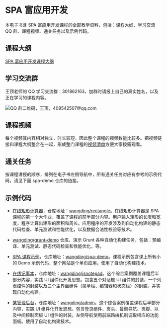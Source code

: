 # SPA 富应用开发

本电子书含 SPA 富应用开发课程的全部教学资料，包括：课程大纲、学习交流 QQ 群、课程视频、通关任务以及示例代码。

## 课程大纲

[SPA 富应用开发课程大纲](http://naotu.baidu.com/file/529af44e87eb1ed5566b54b2f23771c0?token=57398acc13e8604d)

## 学习交流群

王顶老师的 QQ 学习交流群：301862163，加群时请报上自己的真实姓名，以及正在学习的课程内容。

![QQ 群二维码，王顶，408542507@qq.com](https://cdn.jsdelivr.net/gh/wangding/sample@master/images/student-group.jpg)

## 课程视频

每个视频其内容相对独立，时长较短，因此整个课程的视频数量比较多。把视频链接和课程大纲整合在一起，形成整门课程的[视频清单](./chapters/video.md)方便大家按需观看。

## 通关任务

按课程讲授的顺序，排列在电子书左侧导航中，所有通关任务对应有参考的示例代码，请见下面 spa-demo 仓库的链接。

## 示例代码

- [在线矩形计算器](https://wangding.github.io/rectangle/)，仓库地址：[wangding/rectangle](https://github.com/wangding/rectangle)。在线矩形计算器是 SPA 课程的第一个大作业，覆盖了课程的前半部分内容。用户输入矩形的长度和宽度，程序计算出矩形的面积和周长。应用程序的开发涉及到自动化构建的静态代码检查、单元测试和性能优化，以及数据合法性校验等技术。

- [wangding/grunt-demo](https://github.com/wangding/grunt-demo) 仓库，演示 Grunt 各种自动化构建任务，包括：预编译、单元测试、静态代码检查和性能优化，等。

- [SPA 课程示例](https://fe.wangding.in/)，仓库地址：[wangding/spa-demo](https://github.com/wangding/spa-demo)。课程示例包含课上所有小的 Demo 示例代码，整个网站是个单页应用，使用了自动化构建技术。

- [在线记事本](https://np.wangding.in/)，仓库地址：[wangding/jsnotepad](https://github.com/wangding/jsnotepad)。这个综合案例覆盖课程后半部分内容，实践 UI 组件化开发思想。包含五个对话框 UI 组件的封装，一个列表控件的封装以及三个主界面组件（菜单栏、编辑器和状态栏）的封装。并实现自动化构建。

- [某管理后台](https://admin.wangding.in/)，仓库地址：[wangding/admin](https://github.com/wangding/admin)。这个综合案例覆盖课程后半部分内容，实践 UI 组件化开发思想。包含登录组件、页头、最侧导航、页脚、以及中间控制面板 UI 组件的封装。左侧导航使用前端路由机制调取相应的功能面板。使用了自动化构建技术。
